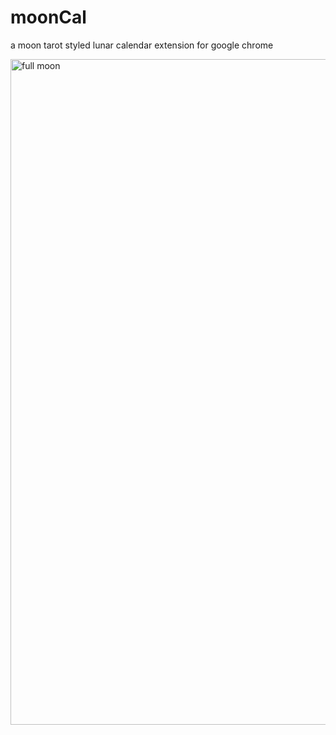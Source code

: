# moonCal
a moon tarot styled lunar calendar extension for google chrome

<img width="1065" alt="full moon" src="https://user-images.githubusercontent.com/7935556/161074835-d4e2759f-7279-48c8-b4e6-5c990209ff22.png">
